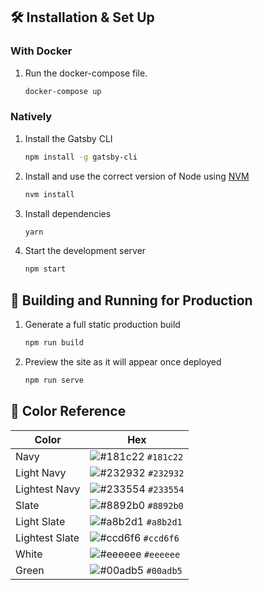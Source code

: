 ## 🛠 Installation & Set Up

### With Docker

1. Run the docker-compose file.

   ```sh
   docker-compose up
   ```

### Natively

1. Install the Gatsby CLI

   ```sh
   npm install -g gatsby-cli
   ```

2. Install and use the correct version of Node using [NVM](https://github.com/nvm-sh/nvm)

   ```sh
   nvm install
   ```

3. Install dependencies

   ```sh
   yarn
   ```

4. Start the development server

   ```sh
   npm start
   ```

## 🚀 Building and Running for Production

1. Generate a full static production build

   ```sh
   npm run build
   ```

1. Preview the site as it will appear once deployed

   ```sh
   npm run serve
   ```

## 🎨 Color Reference

| Color          | Hex                                                                |
| -------------- | ------------------------------------------------------------------ |
| Navy           | ![#181c22](https://via.placeholder.com/10/181c22?text=+) `#181c22` |
| Light Navy     | ![#232932](https://via.placeholder.com/10/232932?text=+) `#232932` |
| Lightest Navy  | ![#233554](https://via.placeholder.com/10/233554?text=+) `#233554` |
| Slate          | ![#8892b0](https://via.placeholder.com/10/8892b0?text=+) `#8892b0` |
| Light Slate    | ![#a8b2d1](https://via.placeholder.com/10/a8b2d1?text=+) `#a8b2d1` |
| Lightest Slate | ![#ccd6f6](https://via.placeholder.com/10/ccd6f6?text=+) `#ccd6f6` |
| White          | ![#eeeeee](https://via.placeholder.com/10/eeeeee?text=+) `#eeeeee` |
| Green          | ![#00adb5](https://via.placeholder.com/10/00adb5?text=+) `#00adb5` |
